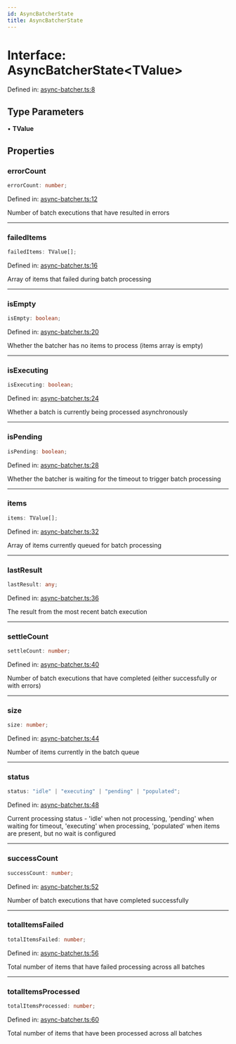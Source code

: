 ```yaml
---
id: AsyncBatcherState
title: AsyncBatcherState
---
```


<!-- DO NOT EDIT: this page is autogenerated from the type comments -->

# Interface: AsyncBatcherState\<TValue\>

Defined in: [async-batcher.ts:8](https://github.com/TanStack/pacer/blob/main/packages/pacer/src/async-batcher.ts#L8)

## Type Parameters

• **TValue**

## Properties

### errorCount

```ts
errorCount: number;
```

Defined in: [async-batcher.ts:12](https://github.com/TanStack/pacer/blob/main/packages/pacer/src/async-batcher.ts#L12)

Number of batch executions that have resulted in errors

***

### failedItems

```ts
failedItems: TValue[];
```

Defined in: [async-batcher.ts:16](https://github.com/TanStack/pacer/blob/main/packages/pacer/src/async-batcher.ts#L16)

Array of items that failed during batch processing

***

### isEmpty

```ts
isEmpty: boolean;
```

Defined in: [async-batcher.ts:20](https://github.com/TanStack/pacer/blob/main/packages/pacer/src/async-batcher.ts#L20)

Whether the batcher has no items to process (items array is empty)

***

### isExecuting

```ts
isExecuting: boolean;
```

Defined in: [async-batcher.ts:24](https://github.com/TanStack/pacer/blob/main/packages/pacer/src/async-batcher.ts#L24)

Whether a batch is currently being processed asynchronously

***

### isPending

```ts
isPending: boolean;
```

Defined in: [async-batcher.ts:28](https://github.com/TanStack/pacer/blob/main/packages/pacer/src/async-batcher.ts#L28)

Whether the batcher is waiting for the timeout to trigger batch processing

***

### items

```ts
items: TValue[];
```

Defined in: [async-batcher.ts:32](https://github.com/TanStack/pacer/blob/main/packages/pacer/src/async-batcher.ts#L32)

Array of items currently queued for batch processing

***

### lastResult

```ts
lastResult: any;
```

Defined in: [async-batcher.ts:36](https://github.com/TanStack/pacer/blob/main/packages/pacer/src/async-batcher.ts#L36)

The result from the most recent batch execution

***

### settleCount

```ts
settleCount: number;
```

Defined in: [async-batcher.ts:40](https://github.com/TanStack/pacer/blob/main/packages/pacer/src/async-batcher.ts#L40)

Number of batch executions that have completed (either successfully or with errors)

***

### size

```ts
size: number;
```

Defined in: [async-batcher.ts:44](https://github.com/TanStack/pacer/blob/main/packages/pacer/src/async-batcher.ts#L44)

Number of items currently in the batch queue

***

### status

```ts
status: "idle" | "executing" | "pending" | "populated";
```

Defined in: [async-batcher.ts:48](https://github.com/TanStack/pacer/blob/main/packages/pacer/src/async-batcher.ts#L48)

Current processing status - 'idle' when not processing, 'pending' when waiting for timeout, 'executing' when processing, 'populated' when items are present, but no wait is configured

***

### successCount

```ts
successCount: number;
```

Defined in: [async-batcher.ts:52](https://github.com/TanStack/pacer/blob/main/packages/pacer/src/async-batcher.ts#L52)

Number of batch executions that have completed successfully

***

### totalItemsFailed

```ts
totalItemsFailed: number;
```

Defined in: [async-batcher.ts:56](https://github.com/TanStack/pacer/blob/main/packages/pacer/src/async-batcher.ts#L56)

Total number of items that have failed processing across all batches

***

### totalItemsProcessed

```ts
totalItemsProcessed: number;
```

Defined in: [async-batcher.ts:60](https://github.com/TanStack/pacer/blob/main/packages/pacer/src/async-batcher.ts#L60)

Total number of items that have been processed across all batches
